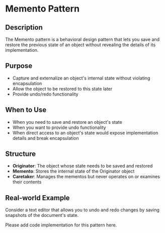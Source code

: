 # Memento Pattern

## Description
The Memento pattern is a behavioral design pattern that lets you save and restore the previous state of an object without revealing the details of its implementation.

## Purpose
- Capture and externalize an object's internal state without violating encapsulation
- Allow the object to be restored to this state later
- Provide undo/redo functionality

## When to Use
- When you need to save and restore an object's state
- When you want to provide undo functionality
- When direct access to an object's state would expose implementation details and break encapsulation

## Structure
- **Originator**: The object whose state needs to be saved and restored
- **Memento**: Stores the internal state of the Originator object
- **Caretaker**: Manages the mementos but never operates on or examines their contents

## Real-world Example
Consider a text editor that allows you to undo and redo changes by saving snapshots of the document's state.

Please add code implementation for this pattern here.